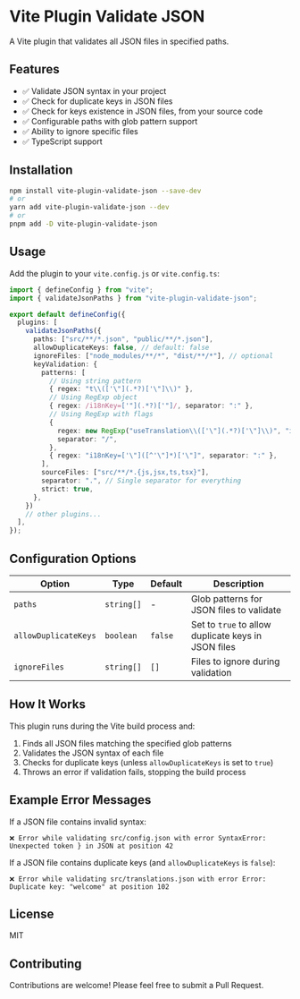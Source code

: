# Vite Plugin Validate JSON

A Vite plugin that validates all JSON files in specified paths.

## Features

- ✅ Validate JSON syntax in your project
- ✅ Check for duplicate keys in JSON files
- ✅ Check for keys existence in JSON files, from your source code
- ✅ Configurable paths with glob pattern support
- ✅ Ability to ignore specific files
- ✅ TypeScript support

## Installation

```bash
npm install vite-plugin-validate-json --save-dev
# or
yarn add vite-plugin-validate-json --dev
# or
pnpm add -D vite-plugin-validate-json
```

## Usage

Add the plugin to your `vite.config.js` or `vite.config.ts`:

```ts
import { defineConfig } from "vite";
import { validateJsonPaths } from "vite-plugin-validate-json";

export default defineConfig({
  plugins: [
    validateJsonPaths({
      paths: ["src/**/*.json", "public/**/*.json"],
      allowDuplicateKeys: false, // default: false
      ignoreFiles: ["node_modules/**/*", "dist/**/*"], // optional
      keyValidation: {
        patterns: [
          // Using string pattern
          { regex: "t\\(['\"](.*?)['\"]\\)" },
          // Using RegExp object
          { regex: /i18nKey=['"](.*?)['"]/, separator: ":" },
          // Using RegExp with flags
          {
            regex: new RegExp("useTranslation\\(['\"](.*?)['\"]\\)", "i"),
            separator: "/",
          },
          { regex: "i18nKey=['\"]([^'\"]*)['\"]", separator: ":" },
        ],
        sourceFiles: ["src/**/*.{js,jsx,ts,tsx}"],
        separator: ".", // Single separator for everything
        strict: true,
      },
    })
    // other plugins...
  ],
});
```

## Configuration Options

| Option               | Type       | Default | Description                                         |
| -------------------- | ---------- | ------- | --------------------------------------------------- |
| `paths`              | `string[]` | -       | Glob patterns for JSON files to validate            |
| `allowDuplicateKeys` | `boolean`  | `false` | Set to `true` to allow duplicate keys in JSON files |
| `ignoreFiles`        | `string[]` | `[]`    | Files to ignore during validation                   |

## How It Works

This plugin runs during the Vite build process and:

1. Finds all JSON files matching the specified glob patterns
2. Validates the JSON syntax of each file
3. Checks for duplicate keys (unless `allowDuplicateKeys` is set to `true`)
4. Throws an error if validation fails, stopping the build process

## Example Error Messages

If a JSON file contains invalid syntax:

```
❌ Error while validating src/config.json with error SyntaxError: Unexpected token } in JSON at position 42
```

If a JSON file contains duplicate keys (and `allowDuplicateKeys` is `false`):

```
❌ Error while validating src/translations.json with error Error: Duplicate key: "welcome" at position 102
```

## License

MIT

## Contributing

Contributions are welcome! Please feel free to submit a Pull Request.

